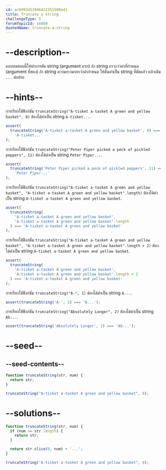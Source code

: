 ```yaml
---
id: ac6993d51946422351508a41
title: Truncate a String
challengeType: 5
forumTopicId: 16089
dashedName: truncate-a-string
---
```


# --description--
แบบทดสอบนี้ให้ทำการตัด string (argument แรก) ถ้า string ยาวกว่าค่าที่กำหนด (argument ที่สอง) 
ถ้า string ความยาวมากกว่าค่ากำหนด ให้คืนค่าเป็น string ที่ตัดแล้ว แล้วเติม `...` ต่อท้าย


# --hints--

การเรียกใช้ฟังก์ชัน `truncateString("A-tisket a-tasket A green and yellow basket", 8)` ต้องได้ค่าเป็น string `A-tisket...`.

```js
assert(
  truncateString('A-tisket a-tasket A green and yellow basket', 8) ===
    'A-tisket...'
);
```

การเรียกใช้ฟังก์ชัน `truncateString("Peter Piper picked a peck of pickled peppers", 11)` ต้องได้ค่าเป็น string `Peter Piper...`.

```js
assert(
  truncateString('Peter Piper picked a peck of pickled peppers', 11) ===
    'Peter Piper...'
);
```

การเรียกใช้ฟังก์ชัน `truncateString("A-tisket a-tasket A green and yellow basket", "A-tisket a-tasket A green and yellow basket".length)` ต้องได้ค่าเป็น string `A-tisket a-tasket A green and yellow basket`.

```js
assert(
  truncateString(
    'A-tisket a-tasket A green and yellow basket',
    'A-tisket a-tasket A green and yellow basket'.length
  ) === 'A-tisket a-tasket A green and yellow basket'
);
```

การเรียกใช้ฟังก์ชัน `truncateString("A-tisket a-tasket A green and yellow basket", "A-tisket a-tasket A green and yellow basket".length + 2)` ต้องได้ค่าเป็น string `A-tisket a-tasket A green and yellow basket`.

```js
assert(
  truncateString(
    'A-tisket a-tasket A green and yellow basket',
    'A-tisket a-tasket A green and yellow basket'.length + 2
  ) === 'A-tisket a-tasket A green and yellow basket'
);
```

การเรียกใช้ฟังก์ชัน `truncateString("A-", 1)` ต้องได้ค่าเป็น string `A...`.

```js
assert(truncateString('A-', 1) === 'A...');
```

การเรียกใช้ฟังก์ชัน `truncateString("Absolutely Longer", 2)` ต้องได้ค่าเป็น string `Ab...`.

```js
assert(truncateString('Absolutely Longer', 2) === 'Ab...');
```

# --seed--

## --seed-contents--

```js
function truncateString(str, num) {
  return str;
}

truncateString("A-tisket a-tasket A green and yellow basket", 8);
```

# --solutions--

```js
function truncateString(str, num) {
  if (num >= str.length) {
    return str;
  }

  return str.slice(0, num) + '...';
}

truncateString("A-tisket a-tasket A green and yellow basket", 8);
```
